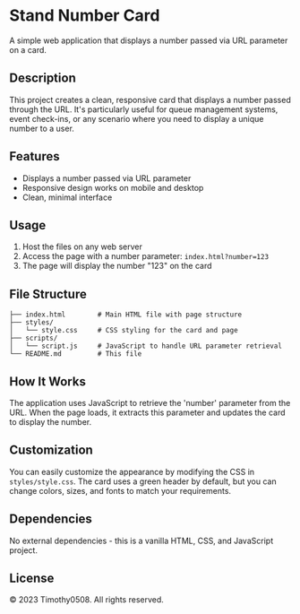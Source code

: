# Stand Number Card

A simple web application that displays a number passed via URL parameter on a card.

## Description

This project creates a clean, responsive card that displays a number passed through the URL. It's particularly useful for queue management systems, event check-ins, or any scenario where you need to display a unique number to a user.

## Features

- Displays a number passed via URL parameter
- Responsive design works on mobile and desktop
- Clean, minimal interface

## Usage

1. Host the files on any web server
2. Access the page with a number parameter: `index.html?number=123`
3. The page will display the number "123" on the card

## File Structure

```
├── index.html        # Main HTML file with page structure
├── styles/
│   └── style.css     # CSS styling for the card and page
├── scripts/
│   └── script.js     # JavaScript to handle URL parameter retrieval
└── README.md         # This file
```

## How It Works

The application uses JavaScript to retrieve the 'number' parameter from the URL. When the page loads, it extracts this parameter and updates the card to display the number.

## Customization

You can easily customize the appearance by modifying the CSS in `styles/style.css`. The card uses a green header by default, but you can change colors, sizes, and fonts to match your requirements.

## Dependencies

No external dependencies - this is a vanilla HTML, CSS, and JavaScript project.

## License

© 2023 Timothy0508. All rights reserved.
